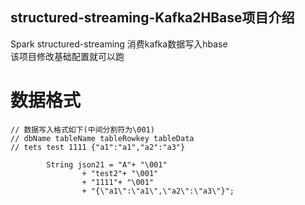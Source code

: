 ## structured-streaming-Kafka2HBase项目介绍  
Spark structured-streaming 消费kafka数据写入hbase<br />
该项目修改基础配置就可以跑<br />

# 数据格式

```
// 数据写入格式如下(中间分割符为\001)
// dbName tableName tableRowkey tableData
// tets test 1111 {"a1":"a1","a2":"a3"}
```
```
		String json21 = "A"+ "\001"
				+ "test2"+ "\001"
				+ "1111"+ "\001"
				+ "{\"a1\":\"a1\",\"a2\":\"a3\"}";
```
